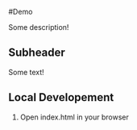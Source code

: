 #Demo

Some description!

## Subheader

Some text!

## Local Developement

1. Open index.html in your browser